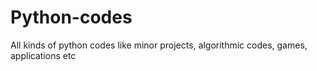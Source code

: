 # Python-codes
All kinds of python codes like minor projects, algorithmic codes, games, applications etc
